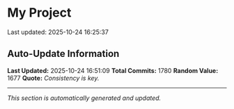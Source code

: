 # My Project


Last updated: 2025-10-24 16:25:37



























































































































































































































































































































































































































































































































































































































































































































































































































































































































































































































































































































































































































































































































































































































































































































































































































































































































































































































































































































































































































































































































































































































































## Auto-Update Information

**Last Updated:** 2025-10-24 16:51:09
**Total Commits:** 1780
**Random Value:** 1677
**Quote:** _Consistency is key._

---
_This section is automatically generated and updated._